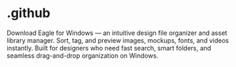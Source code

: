# .github
Download Eagle for Windows — an intuitive design file organizer and asset library manager. Sort, tag, and preview images, mockups, fonts, and videos instantly. Built for designers who need fast search, smart folders, and seamless drag-and-drop organization on Windows.
